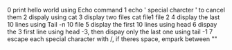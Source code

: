 0 print hello world using Echo command
1 echo ' special charcter \' to cancel them
2 dispaly using cat
3 display two files cat file1 file 2
4 display the last 10 lines using Tail -n 10 file
5 display the first 10 lines using head
6 dispay the 3 first line using head -3, then dispay only the last one using tail -1
7 escape each special character with /, if theres space, empark  between ""
